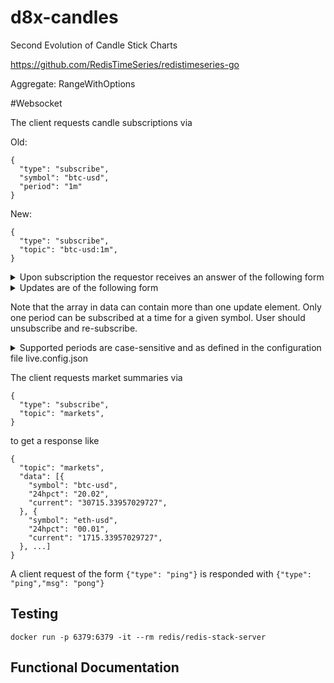 # d8x-candles
Second Evolution of Candle Stick Charts


https://github.com/RedisTimeSeries/redistimeseries-go

Aggregate:
RangeWithOptions

#Websocket

The client requests candle subscriptions via

Old:
```
{
  "type": "subscribe",
  "symbol": "btc-usd",
  "period": "1m"
}

```
New:
```
{
  "type": "subscribe",
  "topic": "btc-usd:1m",
}

```

<details>
<summary>
Upon subscription the requestor receives an answer of the following form
</summary>


```
{
  "type": "subscribe",
  "msg": "btc-usdc:1m",
  "data": [{
    "start": 1678504920000,
    "time": "2023-03-11T03:22:00.000Z",
    "open": "20715.33957029727",
    "high": "20776.068733204742",
    "low": "20697.95967292916",
    "close": "20702.879084764278"
  }, {
    "start": 1678504980000,
    "time": "2023-03-11T03:23:00.000Z",
    "open": "20750.093849386834",
    "high": "20847.92663877994",
    "low": "20745.3458343564",
    "close": "20749.941669417913"
  }, ...]
}
```
</details>

<details>
<summary>
Updates are of the following form
</summary>
old:

```
{
  "type": "update",
  "topic": "btc-usdc:1m",
  "data": [{
    "start": 1678591260000,
    "time": "2023-03-12T03:21:00.000Z",
    "open": 20730.828392716117,
    "high": 20730.828392716117,
    "low": 20696.203770402524,
    "close": 20723.290900287615
  }]
}
```
new:
```
{
  "type": "update",
  "topic": "btc-usdc:1m",
  "data": [{
    "start": 1678591260000,
    "time": "2023-03-12T03:21:00.000Z",
    "open": 20730.828392716117,
    "high": 20730.828392716117,
    "low": 20696.203770402524,
    "close": 20723.290900287615
  }]
}
```
</details>


Note that the array in data can contain more than one update element.
Only one period can be subscribed at a time for a given symbol. User should unsubscribe and re-subscribe. 

<details>
<summary>
Supported periods are case-sensitive and as defined in the configuration file live.config.json
</summary>

```
{ "period": "1m", "timeMs": 60000 },
{ "period": "5m", "timeMs": 350000 },
{ "period": "15m", "timeMs": 900000 },
{ "period": "1h", "timeMs": 3600000 },
{ "period": "1d", "timeMs": 86400000 }
```
</details>

The client requests market summaries via
```
{
  "type": "subscribe",
  "topic": "markets",
}
```

to get a response like
```
{
  "topic": "markets",
  "data": [{
    "symbol": "btc-usd",
    "24hpct": "20.02",
    "current": "30715.33957029727",
  }, {
    "symbol": "eth-usd",
    "24hpct": "00.01",
    "current": "1715.33957029727",
  }, ...]
}
```
A client request of the form `{"type": "ping"}` is responded with 
`{"type": "ping","msg": "pong"}`

## Testing 

```
docker run -p 6379:6379 -it --rm redis/redis-stack-server
```
## Functional Documentation
